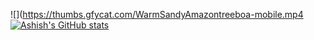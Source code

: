 ![](https://thumbs.gfycat.com/WarmSandyAmazontreeboa-mobile.mp4
[![Ashish's GitHub stats](https://github-readme-stats.vercel.app/api?username=ashishsingh101&show=reviews&theme=transparent)](https://github.com/anuraghazra/github-readme-stats)
<!-- ### Hi there 👋 -->

<!--
**ashishsingh101/ashishsingh101** is a ✨ _special_ ✨ repository because its `README.md` (this file) appears on your GitHub profile.

Here are some ideas to get you started:

- 🔭 I’m currently working on ...
- 🌱 I’m currently learning ...
- 👯 I’m looking to collaborate on ...
- 🤔 I’m looking for help with ...
- 💬 Ask me about ...
- 📫 How to reach me: ...
- 😄 Pronouns: ...
- ⚡ Fun fact: ...
-->
